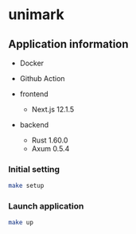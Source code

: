# unimark

## Application information

- Docker
- Github Action

- frontend
  - Next.js 12.1.5
- backend
  - Rust 1.60.0
  - Axum 0.5.4

### Initial setting

```bash
make setup
```

### Launch application

```bash
make up
```
